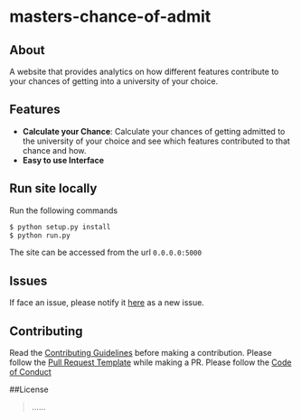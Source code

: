 # masters-chance-of-admit

## About
A website that provides analytics on how different features contribute to your chances of getting into a university of your choice.

## Features

* **Calculate your Chance**: Calculate your chances of getting admitted to the university of your choice and see which features contributed to that chance and how.
* **Easy to use Interface**

## Run site locally
Run the following commands
```bash
$ python setup.py install   
$ python run.py
```
The site can be accessed from the url `0.0.0.0:5000`
## Issues

If face an issue, please notify it [here](https://github.com/BBloggsbott/masters-chance-of-admit/issues) as a new issue.

## Contributing

Read the [Contributing Guidelines](https://github.com/BBloggsbott/masters-chance-of-admit/blob/master/CONTRIBUTING.md) before making a contribution. Please follow the [Pull Request Template](https://github.com/BBloggsbott/masters-chance-of-admit/blob/master/PULL_REQUEST_TEMPLATE.md) while making a PR. Please follow the [Code of Conduct](https://github.com/BBloggsbott/masters-chance-of-admit/blob/master/CODE_OF_CONDUCT.md)

##License
>......
